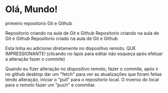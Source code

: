 # Olá, Mundo!
 primeiro repositorio Git e Github

 Repositorio criando na aula de Git e Github
 Repositorio criando na aula de Git e Github Repositorio criado na aula de Git e Github
 
 Esta linha eu adicionei diretamente no dispositivo remoto. QUE IMPRESSIONANTE! (clicando no lapis para editar não esqueça após efetuar a alteração fazer o commite) 

Quando eu fizer alteração no dispositivo remoto, fazer o commite, após ir no github desktop dar um "fetch" para ver as atualizações que foram feitas tendo alteração, iniciar o "pull" para o repositorio local.
O inverso do local para o remoto fazer um "puch" e commitar.
